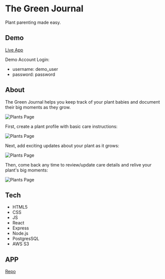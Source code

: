 # The Green Journal
Plant parenting made easy.

## Demo
[Live App](https://green-journal-app.now.sh/)

Demo Account Login:
* username: demo_user
* password: password


## About
The Green Journal helps you keep track of your plant babies and document their big moments as they grow. 

![Plants Page](src/images/homepagescreentshot.png)


First, create a plant profile with basic care instructions:

![Plants Page](src/images/addplantscreenshot.png)


Next, add exciting updates about your plant as it grows:

![Plants Page](src/images/addplantscreenshot.png)


Then, come back any time to review/update care details and relive your plant's big moments:

![Plants Page](src/images/plantdetailsscreenshot.png)


## Tech
* HTML5
* CSS
* JS
* React
* Express
* Node.js
* PostgresSQL
* AWS S3


## APP
[Repo](https://github.com/sloach1218/green-journal-app)